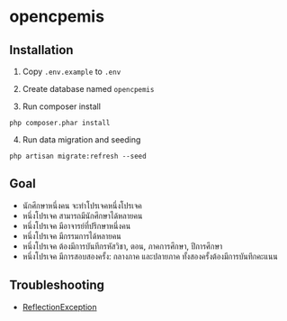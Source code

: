 # opencpemis

## Installation

1. Copy `.env.example` to `.env`

2. Create database named `opencpemis`

3. Run composer install

```
php composer.phar install
```

4. Run data migration and seeding

```
php artisan migrate:refresh --seed
```

## Goal

* นักศึกษาหนึ่งคน จะทำโปรเจคหนึ่งโปรเจค
* หนึ่งโปรเจค สามารถมีนักศึกษาได้หลายคน
* หนึ่งโปรเจค มีอาจารย์ที่ปรึกษาหนึ่งคน
* หนึ่งโปรเจค มีกรรมการได้หลายคน
* หนึ่งโปรเจค ต้องมีการบันทีกรหัสวิชา, ตอน, ภาคการศึกษา, ปีการศึกษา
* หนึ่งโปรเจค มีการสอบสองครั้ง: กลางภาค และปลายภาค ทั้งสองครั้งต้องมีการบันทึกคะแนน

## Troubleshooting

* [ReflectionException](https://stackoverflow.com/questions/26143315/laravel-5-artisan-seed-reflectionexception-class-songstableseeder-does-not-e)